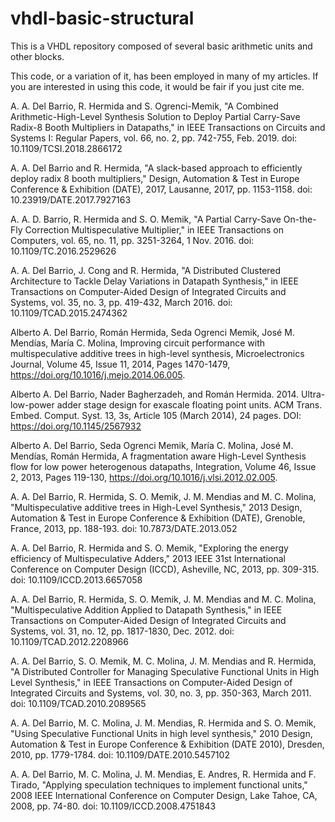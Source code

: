 # vhdl-basic-structural
This is a VHDL repository composed of several basic arithmetic units and other blocks.

This code, or a variation of it, has been employed in many of my articles. If you are interested in using this code, it would be fair if you just cite me.

A. A. Del Barrio, R. Hermida and S. Ogrenci-Memik, "A Combined Arithmetic-High-Level Synthesis Solution to Deploy Partial Carry-Save Radix-8 Booth Multipliers in Datapaths," in IEEE Transactions on Circuits and Systems I: Regular Papers, vol. 66, no. 2, pp. 742-755, Feb. 2019.
doi: 10.1109/TCSI.2018.2866172

A. A. Del Barrio and R. Hermida, "A slack-based approach to efficiently deploy radix 8 booth multipliers," Design, Automation & Test in Europe Conference & Exhibition (DATE), 2017, Lausanne, 2017, pp. 1153-1158.
doi: 10.23919/DATE.2017.7927163

A. A. D. Barrio, R. Hermida and S. O. Memik, "A Partial Carry-Save On-the-Fly Correction Multispeculative Multiplier," in IEEE Transactions on Computers, vol. 65, no. 11, pp. 3251-3264, 1 Nov. 2016.
doi: 10.1109/TC.2016.2529626

A. A. Del Barrio, J. Cong and R. Hermida, "A Distributed Clustered Architecture to Tackle Delay Variations in Datapath Synthesis," in IEEE Transactions on Computer-Aided Design of Integrated Circuits and Systems, vol. 35, no. 3, pp. 419-432, March 2016.
doi: 10.1109/TCAD.2015.2474362

Alberto A. Del Barrio, Román Hermida, Seda Ogrenci Memik, José M. Mendías, María C. Molina, Improving circuit performance with multispeculative additive trees in high-level synthesis, Microelectronics Journal, Volume 45, Issue 11, 2014, Pages 1470-1479,
https://doi.org/10.1016/j.mejo.2014.06.005.

Alberto A. Del Barrio, Nader Bagherzadeh, and Román Hermida. 2014. Ultra-low-power adder stage design for exascale floating point units. ACM Trans. Embed. Comput. Syst. 13, 3s, Article 105 (March 2014), 24 pages. DOI: https://doi.org/10.1145/2567932

Alberto A. Del Barrio, Seda Ogrenci Memik, María C. Molina, José M. Mendías, Román Hermida, A fragmentation aware High-Level Synthesis flow for low power heterogenous datapaths, Integration, Volume 46, Issue 2, 2013, Pages 119-130, https://doi.org/10.1016/j.vlsi.2012.02.005.

A. A. Del Barrio, R. Hermida, S. O. Memik, J. M. Mendias and M. C. Molina, "Multispeculative additive trees in High-Level Synthesis," 2013 Design, Automation & Test in Europe Conference & Exhibition (DATE), Grenoble, France, 2013, pp. 188-193.
doi: 10.7873/DATE.2013.052

A. A. Del Barrio, R. Hermida and S. O. Memik, "Exploring the energy efficiency of Multispeculative Adders," 2013 IEEE 31st International Conference on Computer Design (ICCD), Asheville, NC, 2013, pp. 309-315.
doi: 10.1109/ICCD.2013.6657058

A. A. Del Barrio, R. Hermida, S. O. Memik, J. M. Mendias and M. C. Molina, "Multispeculative Addition Applied to Datapath Synthesis," in IEEE Transactions on Computer-Aided Design of Integrated Circuits and Systems, vol. 31, no. 12, pp. 1817-1830, Dec. 2012.
doi: 10.1109/TCAD.2012.2208966

A. A. Del Barrio, S. O. Memik, M. C. Molina, J. M. Mendias and R. Hermida, "A Distributed Controller for Managing Speculative Functional Units in High Level Synthesis," in IEEE Transactions on Computer-Aided Design of Integrated Circuits and Systems, vol. 30, no. 3, pp. 350-363, March 2011.
doi: 10.1109/TCAD.2010.2089565

A. A. Del Barrio, M. C. Molina, J. M. Mendias, R. Hermida and S. O. Memik, "Using Speculative Functional Units in high level synthesis," 2010 Design, Automation & Test in Europe Conference & Exhibition (DATE 2010), Dresden, 2010, pp. 1779-1784.
doi: 10.1109/DATE.2010.5457102

A. A. Del Barrio, M. C. Molina, J. M. Mendias, E. Andres, R. Hermida and F. Tirado, "Applying speculation techniques to implement functional units," 2008 IEEE International Conference on Computer Design, Lake Tahoe, CA, 2008, pp. 74-80.
doi: 10.1109/ICCD.2008.4751843
